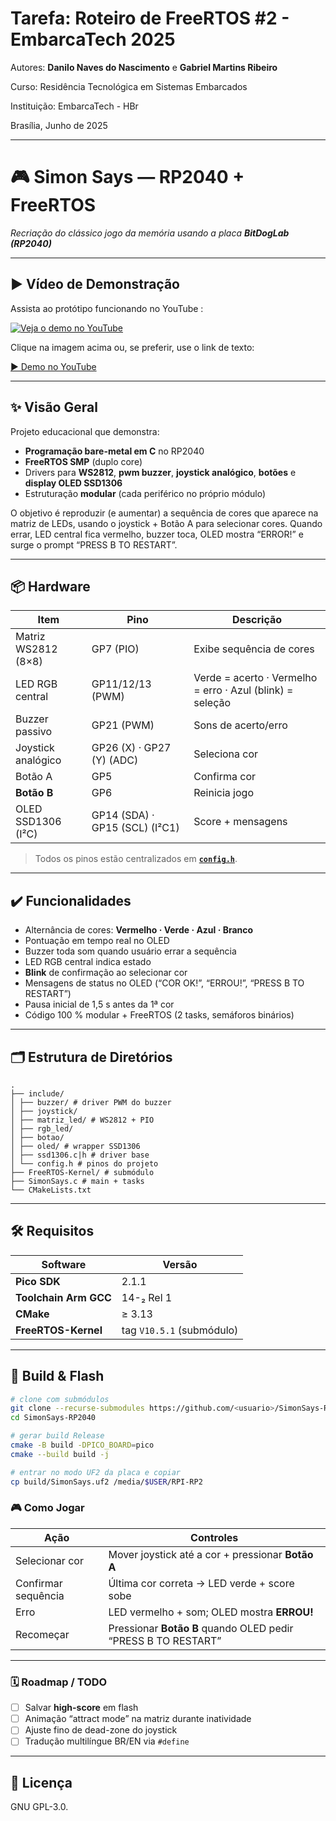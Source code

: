 
# Tarefa: Roteiro de FreeRTOS #2 - EmbarcaTech 2025

Autores: **Danilo Naves do Nascimento** e **Gabriel Martins Ribeiro**

Curso: Residência Tecnológica em Sistemas Embarcados

Instituição: EmbarcaTech - HBr

Brasília, Junho de 2025

---

# 🎮 Simon Says — RP2040 + FreeRTOS   
_Recriação do clássico jogo da memória usando a placa **BitDogLab (RP2040)**_

---
## ▶ Vídeo de Demonstração

Assista ao protótipo funcionando no YouTube :

[![Veja o demo no YouTube](https://img.youtube.com/vi/aJsjYD89ZdE/0.jpg)](https://youtube.com/shorts/aJsjYD89ZdE?feature=share)

Clique na imagem acima ou, se preferir, use o link de texto:

[▶️ Demo no YouTube](https://youtube.com/shorts/aJsjYD89ZdE?feature=share)


---

## ✨ Visão Geral
Projeto educacional que demonstra:
* **Programação bare-metal em C** no RP2040  
* **FreeRTOS SMP** (duplo core)  
* Drivers para **WS2812**, **pwm buzzer**, **joystick analógico**, **botões** e **display OLED SSD1306**  
* Estruturação **modular** (cada periférico no próprio módulo)

O objetivo é reproduzir (e aumentar) a sequência de cores que aparece na matriz de LEDs, usando o joystick + Botão A para selecionar cores. Quando errar, LED central fica vermelho, buzzer toca, OLED mostra “ERROR!” e surge o prompt “PRESS B TO RESTART”.

---

## 📦 Hardware

| Item | Pino | Descrição |
|------|------|-----------|
| Matriz WS2812 (8×8) | GP7 (PIO) | Exibe sequência de cores |
| LED RGB central | GP11/12/13 (PWM) | Verde = acerto · Vermelho = erro · Azul (blink) = seleção |
| Buzzer passivo | GP21 (PWM) | Sons de acerto/erro |
| Joystick analógico | GP26 (X) · GP27 (Y) (ADC) | Seleciona cor |
| Botão A | GP5  | Confirma cor |
| **Botão B** | GP6  | Reinicia jogo |
| OLED SSD1306 (I²C) | GP14 (SDA) · GP15 (SCL) (I²C1) | Score + mensagens |

> Todos os pinos estão centralizados em **[`config.h`](include/config.h)**.

---

## ✔️ Funcionalidades

- Alternância de cores: **Vermelho · Verde · Azul · Branco**
- Pontuação em tempo real no OLED  
- Buzzer toda som quando usuário errar a sequência
- LED RGB central indica estado  
- **Blink** de confirmação ao selecionar cor  
- Mensagens de status no OLED (“COR OK!”, “ERROU!”, “PRESS B TO RESTART”)  
- Pausa inicial de 1,5 s antes da 1ª cor  
- Código 100 % modular + FreeRTOS (2 tasks, semáforos binários)

---

## 🗂️ Estrutura de Diretórios
```text
.
├── include/
│ ├── buzzer/ # driver PWM do buzzer
│ ├── joystick/
│ ├── matriz_led/ # WS2812 + PIO
│ ├── rgb_led/
│ ├── botao/
│ ├── oled/ # wrapper SSD1306
│ ├── ssd1306.c|h # driver base
│ └── config.h # pinos do projeto
├── FreeRTOS-Kernel/ # submódulo
├── SimonSays.c # main + tasks
└── CMakeLists.txt
```

---

## 🛠️ Requisitos

| Software | Versão |
|----------|--------|
| **Pico SDK** | 2.1.1 |
| **Toolchain Arm GCC** | 14-₂ Rel 1 |
| **CMake** | ≥ 3.13 |
| **FreeRTOS-Kernel** | tag `V10.5.1` (submódulo)

---

## 🚀 Build & Flash

```bash
# clone com submódulos
git clone --recurse-submodules https://github.com/<usuario>/SimonSays-RP2040.git
cd SimonSays-RP2040

# gerar build Release
cmake -B build -DPICO_BOARD=pico
cmake --build build -j

# entrar no modo UF2 da placa e copiar
cp build/SimonSays.uf2 /media/$USER/RPI-RP2
```
### 🎮 Como Jogar

| Ação                | Controles                                                                                 |
|---------------------|-------------------------------------------------------------------------------------------|
| Selecionar cor      | Mover joystick até a cor + pressionar **Botão A**                                         |
| Confirmar sequência | Última cor correta → LED verde + score sobe                                               |
| Erro                | LED vermelho + som; OLED mostra **ERROU!**                                                |
| Recomeçar           | Pressionar **Botão B** quando OLED pedir “PRESS B TO RESTART”                             |

---

### 🗓️ Roadmap / TODO

- [ ] Salvar **high-score** em flash  
- [ ] Animação “attract mode” na matriz durante inatividade  
- [ ] Ajuste fino de dead-zone do joystick  
- [ ] Tradução multilíngue BR/EN via `#define`

---
## 📜 Licença
GNU GPL-3.0.

